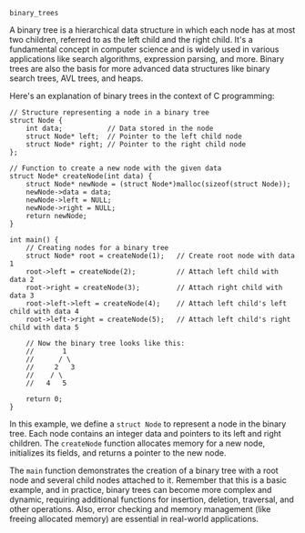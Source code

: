 `binary_trees`

A binary tree is a hierarchical data structure in which each node has at most two children, referred to as the left
child and the right child. It's a fundamental concept in computer science and is widely used in various applications
like search algorithms, expression parsing, and more. Binary trees are also the basis for more advanced data structures
like binary search trees, AVL trees, and heaps.

Here's an explanation of binary trees in the context of C programming:

```
// Structure representing a node in a binary tree
struct Node {
    int data;           // Data stored in the node
    struct Node* left;  // Pointer to the left child node
    struct Node* right; // Pointer to the right child node
};

// Function to create a new node with the given data
struct Node* createNode(int data) {
    struct Node* newNode = (struct Node*)malloc(sizeof(struct Node));
    newNode->data = data;
    newNode->left = NULL;
    newNode->right = NULL;
    return newNode;
}

int main() {
    // Creating nodes for a binary tree
    struct Node* root = createNode(1);   // Create root node with data 1
    root->left = createNode(2);          // Attach left child with data 2
    root->right = createNode(3);         // Attach right child with data 3
    root->left->left = createNode(4);    // Attach left child's left child with data 4
    root->left->right = createNode(5);   // Attach left child's right child with data 5

    // Now the binary tree looks like this:
    //       1
    //      / \
    //     2   3
    //    / \
    //   4   5

    return 0;
}
```
In this example, we define a `struct Node` to represent a node in the binary tree. Each node contains an integer data
and pointers to its left and right children. The `createNode` function allocates memory for a new node, initializes its
fields, and returns a pointer to the new node.

The `main` function demonstrates the creation of a binary tree with a root node and several child nodes attached to it.
Remember that this is a basic example, and in practice, binary trees can become more complex and dynamic, requiring
additional functions for insertion, deletion, traversal, and other operations. Also, error checking and memory
management (like freeing allocated memory) are essential in real-world applications.
